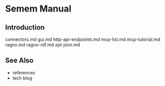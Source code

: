 # Semem Manual

## Introduction

connectors.md  gui.md  http-api-endpoints.md  mcp-list.md  mcp-tutorial.md  ragno.md  ragno-rdf.md   zpt-json.md

## See Also

* references 
* tech blog

